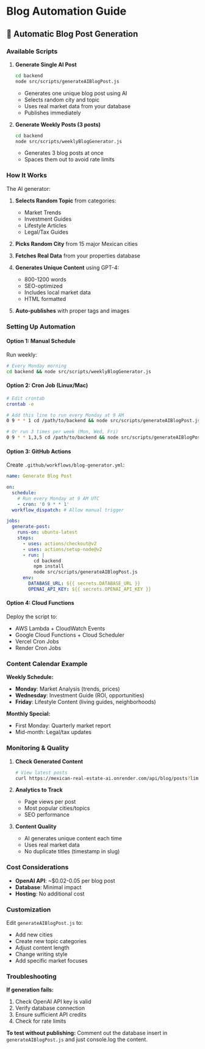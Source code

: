 # Blog Automation Guide

## 🤖 Automatic Blog Post Generation

### Available Scripts

1. **Generate Single AI Post**
   ```bash
   cd backend
   node src/scripts/generateAIBlogPost.js
   ```
   - Generates one unique blog post using AI
   - Selects random city and topic
   - Uses real market data from your database
   - Publishes immediately

2. **Generate Weekly Posts (3 posts)**
   ```bash
   cd backend
   node src/scripts/weeklyBlogGenerator.js
   ```
   - Generates 3 blog posts at once
   - Spaces them out to avoid rate limits

### How It Works

The AI generator:
1. **Selects Random Topic** from categories:
   - Market Trends
   - Investment Guides
   - Lifestyle Articles
   - Legal/Tax Guides

2. **Picks Random City** from 15 major Mexican cities

3. **Fetches Real Data** from your properties database

4. **Generates Unique Content** using GPT-4:
   - 800-1200 words
   - SEO-optimized
   - Includes local market data
   - HTML formatted

5. **Auto-publishes** with proper tags and images

### Setting Up Automation

#### Option 1: Manual Schedule
Run weekly:
```bash
# Every Monday morning
cd backend && node src/scripts/weeklyBlogGenerator.js
```

#### Option 2: Cron Job (Linux/Mac)
```bash
# Edit crontab
crontab -e

# Add this line to run every Monday at 9 AM
0 9 * * 1 cd /path/to/backend && node src/scripts/generateAIBlogPost.js

# Or run 3 times per week (Mon, Wed, Fri)
0 9 * * 1,3,5 cd /path/to/backend && node src/scripts/generateAIBlogPost.js
```

#### Option 3: GitHub Actions
Create `.github/workflows/blog-generator.yml`:
```yaml
name: Generate Blog Post

on:
  schedule:
    # Run every Monday at 9 AM UTC
    - cron: '0 9 * * 1'
  workflow_dispatch: # Allow manual trigger

jobs:
  generate-post:
    runs-on: ubuntu-latest
    steps:
      - uses: actions/checkout@v2
      - uses: actions/setup-node@v2
      - run: |
          cd backend
          npm install
          node src/scripts/generateAIBlogPost.js
      env:
        DATABASE_URL: ${{ secrets.DATABASE_URL }}
        OPENAI_API_KEY: ${{ secrets.OPENAI_API_KEY }}
```

#### Option 4: Cloud Functions
Deploy the script to:
- AWS Lambda + CloudWatch Events
- Google Cloud Functions + Cloud Scheduler
- Vercel Cron Jobs
- Render Cron Jobs

### Content Calendar Example

**Weekly Schedule:**
- **Monday**: Market Analysis (trends, prices)
- **Wednesday**: Investment Guide (ROI, opportunities)
- **Friday**: Lifestyle Content (living guides, neighborhoods)

**Monthly Special:**
- First Monday: Quarterly market report
- Mid-month: Legal/tax updates

### Monitoring & Quality

1. **Check Generated Content**
   ```bash
   # View latest posts
   curl https://mexican-real-estate-ai.onrender.com/api/blog/posts?limit=5
   ```

2. **Analytics to Track**
   - Page views per post
   - Most popular cities/topics
   - SEO performance

3. **Content Quality**
   - AI generates unique content each time
   - Uses real market data
   - No duplicate titles (timestamp in slug)

### Cost Considerations

- **OpenAI API**: ~$0.02-0.05 per blog post
- **Database**: Minimal impact
- **Hosting**: No additional cost

### Customization

Edit `generateAIBlogPost.js` to:
- Add new cities
- Create new topic categories
- Adjust content length
- Change writing style
- Add specific market focuses

### Troubleshooting

**If generation fails:**
1. Check OpenAI API key is valid
2. Verify database connection
3. Ensure sufficient API credits
4. Check for rate limits

**To test without publishing:**
Comment out the database insert in `generateAIBlogPost.js` and just console.log the content.